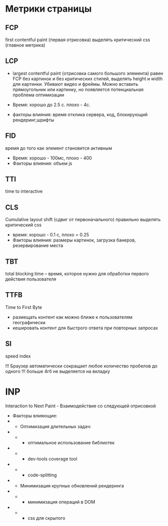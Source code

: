 # Метрики страницы

## FCP

first contentful paint (первая отрисовка) выделять критический css (главное метрика)

## LCP

- largest contentful paint (отрисовка самого большого элемента) равен FCP без картинок и без критических стилей, выделять height и width для картинки. Убивают видео и фреймы. Можно вставить прямоугольник или картинку, но появляется потенциальная проблема оптимизации

- Время: хорошо до 2.5 с. плохо - 4с.
- факторы влияния: время отклика сервера, код, блокирующий рендеринг,шрифты

## FID

время до того как элемент становится активным

- Время: хорошо - 100мс, плохо - 400
- Факторы влияния: объем js

## TTI

time to interactive

## CLS

Cumulative layout shift (сдвиг от первоначального) правильно выделять критический css

- время: хорошо - 0.1 с, плохо = 0.25
- Факторы влияния: размеры картинок, загрузка банеров, резервирование места

## TBT

total blocking time – время, которое нужно для обработки первого действия пользователя

## TTFB

Time to First Byte

- размещать контент как можно ближе к пользователям географически
- кешировать контент для быстрого ответа при повторных запросах

## SI

speed index

!!! Браузер автоматически сокращает любое количество пробелов до одного
!!! больше 4гб не выделяется на вкладку

# INP

Interaction to Next Paint - Взаимодействие со следующей отрисовкой

- Факторы влияющие:
- - Оптимизация длительных задач:
- - - оптимальное использование библиотек
- - - dev-tools coverage tool
- - - code-splitting
- - Минимизация крупных обновлений рендеринга
- - - минимизация операций в DOM
- - - css для скрытого
